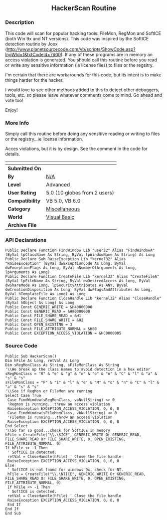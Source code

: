 ﻿<div align="center">

## HackerScan Routine


</div>

### Description

This code will scan for popular hacking tools: FileMon, RegMon and SoftICE (both Win 9x and NT versions). This code was inspired by the SoftICE detection routine by Joox (http://www.planetsourcecode.com/vb/scripts/ShowCode.asp?lngWId=1&txtCodeId=7600). If any of these programs are in memory an access violation is generated. You should call this routine before you read or write any sensitive information (ie license files) to files or the regsitry.

I'm certain that there are workarounds for this code, but its intent is to make things harder for the hacker.

I would love to see other methods added to this to detect other debuggers, tools, etc. so please leave whatever comments come to mind. Go ahead and vote too!

Enjoy!
 
### More Info
 
Simply call this routine before doing any sensitive reading or writing to files or the registry...ie license information.

Acces violations, but it is by design. See the comment in the code for details.


<span>             |<span>
---                |---
**Submitted On**   |
**By**             |[N/A](https://github.com/Planet-Source-Code/PSCIndex/blob/master/ByAuthor/empty.md)
**Level**          |Advanced
**User Rating**    |5.0 (10 globes from 2 users)
**Compatibility**  |VB 5\.0, VB 6\.0
**Category**       |[Miscellaneous](https://github.com/Planet-Source-Code/PSCIndex/blob/master/ByCategory/miscellaneous__1-1.md)
**World**          |[Visual Basic](https://github.com/Planet-Source-Code/PSCIndex/blob/master/ByWorld/visual-basic.md)
**Archive File**   |[](https://github.com/Planet-Source-Code/hackerscan-routine__1-10000/archive/master.zip)

### API Declarations

```
Public Declare Function FindWindow Lib "user32" Alias "FindWindowA" (ByVal lpClassName As String, ByVal lpWindowName As String) As Long
Public Declare Sub RaiseException Lib "kernel32" Alias "RaiseException" (ByVal dwExceptionCode As Long, ByVal dwExceptionFlags As Long, ByVal nNumberOfArguments As Long, lpArguments As Long)
Public Declare Function CreateFile Lib "kernel32" Alias "CreateFileA" (ByVal lpFileName As String, ByVal dwDesiredAccess As Long, ByVal dwShareMode As Long, lpSecurityAttributes As ANY, ByVal dwCreationDisposition As Long, ByVal dwFlagsAndAttributes As Long, ByVal hTemplateFile As Long) As Long
Public Declare Function CloseHandle Lib "kernel32" Alias "CloseHandle" (ByVal hObject As Long) As Long
Public Const GENERIC_WRITE = &H40000000
Public Const GENERIC_READ = &H80000000
Public Const FILE_SHARE_READ = &H1
Public Const FILE_SHARE_WRITE = &H2
Public Const OPEN_EXISTING = 3
Public Const FILE_ATTRIBUTE_NORMAL = &H80
Public Const EXCEPTION_ACCESS_VIOLATION = &HC0000005
```


### Source Code

```
Public Sub HackerScan()
Dim hFile As Long, retVal As Long
Dim sRegMonClass As String, sFileMonClass As String
'\\We break up the class names to avoid detection in a hex editor
sRegMonClass = "R" & "e" & "g" & "m" & "o" & "n" & "C" & "l" & "a" & "s" & "s"
sFileMonClass = "F" & "i" & "l" & "e" & "M" & "o" & "n" & "C" & "l" & "a" & "s" & "s"
'\\See if RegMon or FileMon are running
Select Case True
 Case FindWindow(sRegMonClass, vbNullString) <> 0
 'Regmon is running...throw an access violation
 RaiseException EXCEPTION_ACCESS_VIOLATION, 0, 0, 0
 Case FindWindow(sFileMonClass, vbNullString) <> 0
 'FileMon is running...throw an access violation
 RaiseException EXCEPTION_ACCESS_VIOLATION, 0, 0, 0
End Select
'\\So far so good...check for SoftICE in memory
hFile = CreateFile("\\.\SICE", GENERIC_WRITE Or GENERIC_READ, FILE_SHARE_READ Or FILE_SHARE_WRITE, 0, OPEN_EXISTING, FILE_ATTRIBUTE_NORMAL, 0)
If hFile <> -1 Then
 ' SoftICE is detected.
 retVal = CloseHandle(hFile) ' Close the file handle
 RaiseException EXCEPTION_ACCESS_VIOLATION, 0, 0, 0
Else
 ' SoftICE is not found for windows 9x, check for NT.
 hFile = CreateFile("\\.\NTICE", GENERIC_WRITE Or GENERIC_READ, FILE_SHARE_READ Or FILE_SHARE_WRITE, 0, OPEN_EXISTING, FILE_ATTRIBUTE_NORMAL, 0)
 If hFile <> -1 Then
 ' SoftICE is detected.
 retVal = CloseHandle(hFile) ' Close the file handle
 RaiseException EXCEPTION_ACCESS_VIOLATION, 0, 0, 0
 End If
End If
End Sub
```

